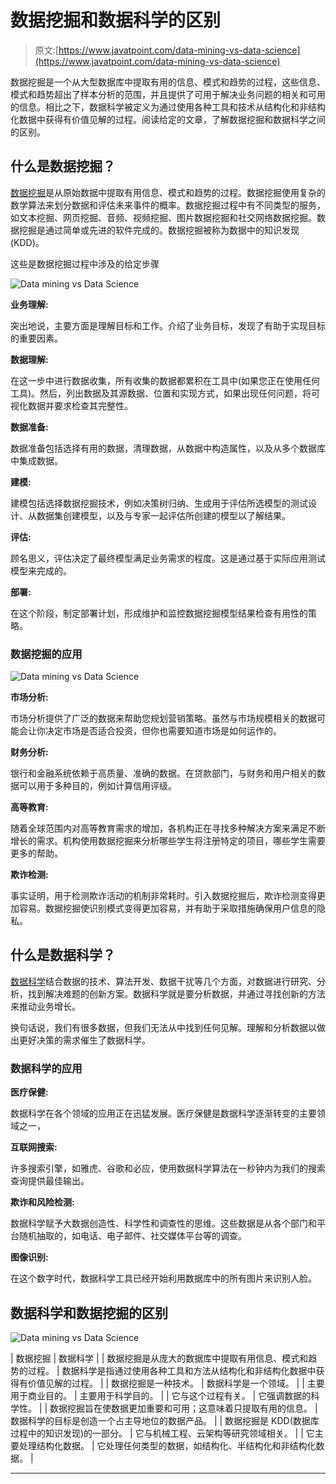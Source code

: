 # 数据挖掘和数据科学的区别

> 原文:[https://www.javatpoint.com/data-mining-vs-data-science](https://www.javatpoint.com/data-mining-vs-data-science)

数据挖掘是一个从大型数据库中提取有用的信息、模式和趋势的过程，这些信息、模式和趋势超出了样本分析的范围，并且提供了可用于解决业务问题的相关和可用的信息。相比之下，数据科学被定义为通过使用各种工具和技术从结构化和非结构化数据中获得有价值见解的过程。阅读给定的文章，了解数据挖掘和数据科学之间的区别。

## 什么是数据挖掘？

[数据挖掘](https://www.javatpoint.com/data-mining)是从原始数据中提取有用信息、模式和趋势的过程。数据挖掘使用复杂的数学算法来划分数据和评估未来事件的概率。数据挖掘过程中有不同类型的服务，如文本挖掘、网页挖掘、音频、视频挖掘、图片数据挖掘和社交网络数据挖掘。数据挖掘是通过简单或先进的软件完成的。数据挖掘被称为数据中的知识发现(KDD)。

这些是数据挖掘过程中涉及的给定步骤

![Data mining vs Data Science](../Images/b11f08472b9782c00e9983c277cd7982.png)

**业务理解:**

突出地说，主要方面是理解目标和工作。介绍了业务目标，发现了有助于实现目标的重要因素。

**数据理解:**

在这一步中进行数据收集，所有收集的数据都累积在工具中(如果您正在使用任何工具)。然后，列出数据及其源数据、位置和实现方式，如果出现任何问题，将可视化数据并要求检查其完整性。

**数据准备:**

数据准备包括选择有用的数据，清理数据，从数据中构造属性，以及从多个数据库中集成数据。

**建模:**

建模包括选择数据挖掘技术，例如决策树归纳、生成用于评估所选模型的测试设计、从数据集创建模型，以及与专家一起评估所创建的模型以了解结果。

**评估:**

顾名思义，评估决定了最终模型满足业务需求的程度。这是通过基于实际应用测试模型来完成的。

**部署:**

在这个阶段，制定部署计划，形成维护和监控数据挖掘模型结果检查有用性的策略。

### 数据挖掘的应用

![Data mining vs Data Science](../Images/6b33955a28e1a6c2e68d8d916a75f3f4.png)

**市场分析:**

市场分析提供了广泛的数据来帮助您规划营销策略。虽然与市场规模相关的数据可能会让你决定市场是否适合投资，但你也需要知道市场是如何运作的。

**财务分析:**

银行和金融系统依赖于高质量、准确的数据。在贷款部门，与财务和用户相关的数据可以用于多种目的，例如计算信用评级。

**高等教育:**

随着全球范围内对高等教育需求的增加，各机构正在寻找多种解决方案来满足不断增长的需求。机构使用数据挖掘来分析哪些学生将注册特定的项目，哪些学生需要更多的帮助。

**欺诈检测:**

事实证明，用于检测欺诈活动的机制非常耗时。引入数据挖掘后，欺诈检测变得更加容易。数据挖掘使识别模式变得更加容易，并有助于采取措施确保用户信息的隐私。

## 什么是数据科学？

[数据科学](https://www.javatpoint.com/data-science)结合数据的技术、算法开发、数据干扰等几个方面，对数据进行研究、分析，找到解决难题的创新方案。数据科学就是要分析数据，并通过寻找创新的方法来推动业务增长。

换句话说，我们有很多数据，但我们无法从中找到任何见解。理解和分析数据以做出更好决策的需求催生了数据科学。

### 数据科学的应用

**医疗保健:**

数据科学在各个领域的应用正在迅猛发展。医疗保健是数据科学逐渐转变的主要领域之一，

**互联网搜索:**

许多搜索引擎，如雅虎、谷歌和必应，使用数据科学算法在一秒钟内为我们的搜索查询提供最佳输出。

**欺诈和风险检测:**

数据科学赋予大数据创造性、科学性和调查性的思维。这些数据是从各个部门和平台随机抽取的，如电话、电子邮件、社交媒体平台等的调查。

**图像识别:**

在这个数字时代，数据科学工具已经开始利用数据库中的所有图片来识别人脸。

## 数据科学和数据挖掘的区别

![Data mining vs Data Science](../Images/a0fb3cc4a1c94d11b5e369effb9fa46c.png)

| 数据挖掘 | 数据科学 |
| 数据挖掘是从庞大的数据库中提取有用信息、模式和趋势的过程。 | 数据科学是指通过使用各种工具和方法从结构化和非结构化数据中获得有价值见解的过程。 |
| 数据挖掘是一种技术。 | 数据科学是一个领域。 |
| 主要用于商业目的。 | 主要用于科学目的。 |
| 它与这个过程有关。 | 它强调数据的科学性。 |
| 数据挖掘旨在使数据更加重要和可用；这意味着只提取有用的信息。 | 数据科学的目标是创造一个占主导地位的数据产品。 |
| 数据挖掘是 KDD(数据库过程中的知识发现)的一部分。 | 它与机械工程、云架构等研究领域相关。 |
| 它主要处理结构化数据。 | 它处理任何类型的数据，如结构化、半结构化和非结构化数据。 |

* * *
